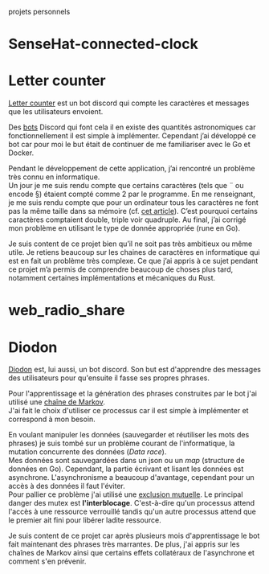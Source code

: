 projets personnels

# SenseHat-connected-clock

# Letter counter

[Letter counter](https://github.com/albandewilde/letter_counter "Dépôt github") est un bot discord qui compte les caractères et messages que les
utilisateurs envoient.

Des [bots](https://fr.wikipedia.org/wiki/Bot_informatique "Bot Informatique - Wikipedia")
Discord qui font cela il en existe des quantités astronomiques car
fonctionnellement il est simple à implémenter.
Cependant j’ai développé ce bot car pour moi le but était de continuer de me
familiariser avec le Go et Docker.

Pendant le développement de cette application, j’ai rencontré un problème très
connu en informatique.  
Un jour je me suis rendu compte que certains caractères (tels que ¨ ou encode
§) étaient compté comme 2 par le programme. En me renseignant, je me suis rendu
compte que pour un ordinateur tous les caractères ne font pas la même taille
dans sa mémoire (cf. [cet article](https://www.joelonsoftware.com/2003/10/08/the-absolute-minimum-every-software-developer-absolutely-positively-must-know-about-unicode-and-character-sets-no-excuses/ "site web de Joel Spolsky")).
C’est pourquoi certains caractères comptaient double, triple voir quadruple.
Au final, j’ai corrigé mon problème en utilisant le type de donnée appropriée
(rune en Go).

Je suis content de ce projet bien qu’il ne soit pas très ambitieux ou même
utile. Je retiens beaucoup sur les chaines de caractères en informatique qui
est en fait un problème très complexe. Ce que j’ai appris à ce sujet pendant ce
projet m’a permis de comprendre beaucoup de choses plus tard, notamment
certaines implémentations et mécaniques du Rust.

# web_radio_share

# Diodon

[Diodon](https://github.com/Keftcha/diodon "Dépôt github") est, lui aussi, un
bot discord. Son but est d'apprendre des messages des utilisateurs pour
qu'ensuite il fasse ses propres phrases.

Pour l'apprentissage et la génération des phrases construites par le bot j'ai
utilisé une [chaîne de Markov](https://fr.wikipedia.org/wiki/Chaîne_de_Markov "Chaîne de Markov - Wikipedia").  
J'ai fait le choix d'utiliser ce processus car il est simple à implémenter et
correspond à mon besoin.

En voulant manipuler les données (sauvegarder et réutiliser les mots des
phrases) je suis tombé sur un problème courant de l'informatique, la mutation
concurrente des données (*Data race*).  
Mes données sont sauvegardées dans un json ou un *map* (structure de données en
Go). Cependant, la partie écrivant et lisant les données est asynchrone.
L'asynchronisme a beaucoup d'avantage, cependant pour un accès à des données
il faut l'éviter.  
Pour pallier ce problème j'ai utilisé une [exclusion mutuelle](https://fr.wikipedia.org/wiki/Exclusion_mutuelle "Mutex - Wikipedia").
Le principal danger des mutex est **l'interblocage**. C'est-à-dire qu'un
processus attend l'accès à une ressource verrouillé tandis qu'un autre processus attend
que le premier ait fini pour libérer ladite ressource.

Je suis content de ce projet car après plusieurs mois d'apprentissage le bot
fait maintenant des phrases très marrantes. De plus, j'ai appris sur les chaînes
de Markov ainsi que certains effets collatéraux de l'asynchrone et comment s'en
prévenir.
